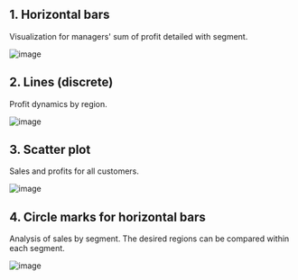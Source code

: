 ## 1. Horizontal bars
Visualization for managers' sum of profit detailed with segment.

![image](https://user-images.githubusercontent.com/76550825/167255239-35dc5b4b-2ed2-49e6-bb70-99ed150e7cc4.png)

## 2. Lines (discrete)
Profit dynamics by region.

![image](https://user-images.githubusercontent.com/76550825/167255710-e9e265ab-8f47-430a-8062-3247f8ff7765.png)

## 3. Scatter plot
Sales and profits for all customers.

![image](https://user-images.githubusercontent.com/76550825/167255678-7832d060-645d-471c-93f2-cdeba87c7367.png)

## 4. Circle marks for horizontal bars
Analysis of sales by segment.
The desired regions can be compared within each segment.

![image](https://user-images.githubusercontent.com/76550825/167255888-a425884a-340c-4a35-b898-5d43e3deb8c7.png)

